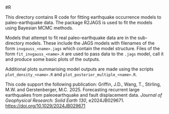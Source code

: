 #R

This directory contains R code for fitting earthquake occurrence models to paleo-earthquake data. The package R2JAGS is used to fit the models using Bayesian MCMC methods.

Models that attempt to fit real paleo-earthquake data are in the sub-directory models. These include the JAGS models with filenames of the form `invgauss_<name>.jags` which contain the model structure. Files of the form `fit_invgauss_<name>.R` are used to pass data to the `.jags` model, call it and produce some basic plots of the outputs.

Additional plots summarising model outputs are made using the scripts `plot_density_<name>.R` and `plot_posterior_multiple_<name>.R`. 

This code support the following publication:
Griffin, J.D., Wang, T., Stirling, M.W. and Gerstenberger, M.C. 2025. Forecasting recurrent large earthquakes from paleoearthquake and fault displacement data. *Journal of Geophysical Research: Solid Earth 130*, e2024JB029671. https://doi.org/10.1029/2024JB029671